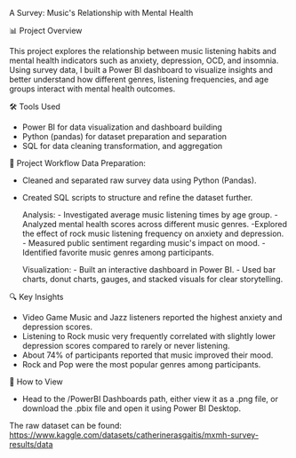 A Survey: Music's Relationship with Mental Health

📊 Project Overview

This project explores the relationship between music listening habits and mental health indicators such as anxiety, depression, OCD, and insomnia.
Using survey data, I built a Power BI dashboard to visualize insights and better understand how different genres, listening frequencies, and age groups interact with mental health outcomes.


🛠️ Tools Used
- Power BI for data visualization and dashboard building
- Python (pandas) for dataset preparation and separation
- SQL for data cleaning transformation, and aggregation 


🧠 Project Workflow
Data Preparation:
- Cleaned and separated raw survey data using Python (Pandas).
- Created SQL scripts to structure and refine the dataset further.

    Analysis:
        - Investigated average music listening times by age group.
        - Analyzed mental health scores across different music genres.
         -Explored the effect of rock music listening frequency on anxiety and depression.
        - Measured public sentiment regarding music's impact on mood.
        - Identified favorite music genres among participants.

    Visualization:
        - Built an interactive dashboard in Power BI.
        - Used bar charts, donut charts, gauges, and stacked visuals for clear storytelling.


🔍 Key Insights
- Video Game Music and Jazz listeners reported the highest anxiety and depression scores.
- Listening to Rock music very frequently correlated with slightly lower depression scores compared to rarely or never listening.
- About 74% of participants reported that music improved their mood.
- Rock and Pop were the most popular genres among participants.



🚀 How to View
- Head to the /PowerBI Dashboards path, either view it as a .png file, 
or download the .pbix file and open it using Power BI Desktop.


The raw dataset can be found:
https://www.kaggle.com/datasets/catherinerasgaitis/mxmh-survey-results/data
